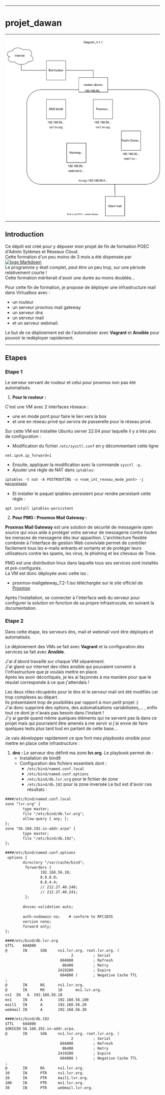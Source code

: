***
# projet_dawan
***
![Diagram](projet_dawan.drawio.svg)
***
## Introduction
Ce dépôt est créé pour y déposer mon projet de fin de formation POEC d'Admin Sytèmes et Réseaux Cloud.  
Cette formation d'un peu moins de 3 mois a été dispensée par [![logo Markdown]( https://www.dawan.fr/build/images/dawan-logo.5b6f94e2.png)](https://www.dawan.fr/)  
Le programme y était complet, peut être un peu trop, sur une période relativement courte !  
Cette formation mériterait d'avoir une durée au moins doublée...

Pour cette fin de formation, je propose de déployer une infrastructure mail dans Virtualbox avec :
- un routeur  
- un serveur proxmox mail gateway  
- un serveur dns  
- un serveur mail  
- et un serveur webmail.

Le but de ce déploiement est de l'automatiser avec **Vagrant** et **Ansible** pour pouvoir le redéployer rapidement.
***
## Etapes
### Etape 1
Le serveur servant de routeur et celui pour proxmox non pas été automatisés.

1. **Pour le routeur :**

C'est une VM avec 2 interfaces réseaux :  
   - une en mode pont pour faire le lien vers la box  
   - et une en réseau privé qui servira de passerelle pour le réseau privé.

Sur cette VM est installée Ubuntu server 22.04 pour laquelle il y a très peu de configuration :  
   - Modification du fichier `/etc/sysctl.conf` en y décommentant cette ligne  
```
net.ipv4.ip_forward=1
```
   - Ensuite, appliquer la modification avec la commande `sysctl -p`.  
   - Ajouter une règle de NAT dans `iptables`:  
```
iptables -t nat -A POSTROUTING -o <nom_int_reseau_mode_pont> -j MASQUERADE
```
   - Et installer le paquet iptables-persistent pour rendre persistant cette règle :  
```
apt install iptables-persistent
```
2. **Pour PMG : Proxmox Mail Gateway :**

**Proxmox Mail Gateway** est une solution de sécurité de messagerie open source qui vous aide à protéger votre serveur de messagerie contre toutes les menaces de messagerie dès leur apparition. L'architecture flexible combinée à l'interface de gestion Web conviviale permet de contrôler facilement tous les e-mails entrants et sortants et de protéger leurs utilisateurs contre les spams, les virus, le phishing et les chevaux de Troie.

PMG est une distribution linux dans laquelle tous ses services sont installés et pré-configurés.  
La VM est donc déployée avec cette iso :  
   - proxmox-mailgateway_7.2-1.iso téléchargée sur le site officiel de [Proxmox](https://www.proxmox.com/en/downloads)

Après l'installation, se connecter à l'interface web du serveur pour configurer la solution en fonction de sa propre infrastrucute, en suivant la documentation.

### Etape 2
Dans cette étape, les serveurs dns, mail et webmail vont être déployés et automatisés.

Le déploiement des VMs se fait avec **Vagrant** et la configuration des services se fait avec **Ansible**.

J'ai d'abord travaillé sur chaque VM séparément.  
J'ai glané sur internet des rôles ansible qui pouvaient convenir à l'infrastructure que je voulais mettre en place.  
Après les avoir décortiqués, je les ai façonnés à ma manière pour que le résulat corresponde à ce que j'attendais !

Les deux rôles récupérés pour le dns et le serveur mail ont été modifiés car trop complexes au départ.  
Ils présentaient trop de posibilités par rapport à mon *petit* projet :)  
J'ai donc supprimé des options, des automatisations variabilisées,... , enfin tout ce dont je n'avais pas besoin dans l'instant !  
J'y ai gardé quand même quelques éléments qui ne servent pas là dans ce projet mais qui pourraient être amenés à me servir si j'ai envie de faire quelques tests plus tard tout en partant de cette base...

Je vais développer rapidement ce que font mes *playbooks ansible* pour mettre en place cette infrastructure :

1. **dns :**
Le serveur dns définit ma zone **lvr.org**.
Le playbook permet de :
   - Installation de bind9
   - Configuration des fichiers essentiels dont :
      - `/etc/bind/named.conf.local`
      - `/etc/bind/named.conf.options`
      - `/etc/bind/db.lvr.org` pour le fichier de zone
      - `/etc/bind/db.192` pour la zone inversée
Le but est d'avoir ces résultats :
```
####/etc/bind/named.conf.local 
zone "lvr.org" {
        type master;
        file "/etc/bind/db.lvr.org";
        allow-query { any; };        
};
zone "56.168.192.in-addr.arpa" {
        type master;
        file "/etc/bind/db.192";
};
```
```
####/etc/bind/named.conf.options 
 options {
        directory "/var/cache/bind";
         forwarders {
                192.168.56.10;
                8.8.8.8;
                8.8.4.4;
                // 212.27.40.240;
                // 212.27.40.241;
         };

        dnssec-validation auto;

        auth-nxdomain no;    # conform to RFC1035
        version none;
        forward only;
};
```
```
####/etc/bind/db.lvr.org 
$TTL    604800
@       IN      SOA     ns1.lvr.org. root.lvr.org. (
                              2         ; Serial
                         604800         ; Refresh
                          86400         ; Retry
                        2419200         ; Expire
                         604800 )       ; Negative Cache TTL
;
@       IN      NS      ns1.lvr.org.
@       IN      MX      10      mx1.lvr.org.
ns1  IN   A  192.168.56.10
mx1     IN      A       192.168.56.100
mail1   IN      A       192.168.56.20
webmail IN      A       192.168.56.30
```
```
####/etc/bind/db.192 
$TTL    604800
$ORIGIN 56.168.192.in-addr.arpa.
@       IN      SOA     ns1.lvr.org. root.lvr.org. (
                              2         ; Serial
                         604800         ; Refresh
                          86400         ; Retry
                        2419200         ; Expire
                         604800 )       ; Negative Cache TTL
;
@       IN      NS      ns1.lvr.org.
10      IN      PTR     ns1.lvr.org.
20      IN      PTR     mail1.lvr.org.
100     IN      PTR     mx1.lvr.org.
30      IN      PTR     webmail.lvr.org.
```

